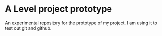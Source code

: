 # A Level project prototype
An experimental repository for the prototype of my project. I am using it to test out git and github.